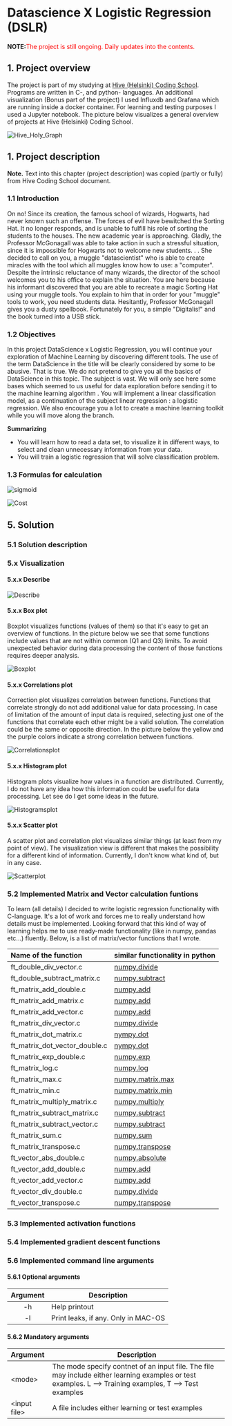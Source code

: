 # Datascience X Logistic Regression (DSLR)

**NOTE:**<span style="color:red">The project is still ongoing. Daily updates into the contents.</span>

## 1. Project overview

The project is part of my studying at [Hive (Helsinki) Coding School](https://hive.fi). Programs are written in C-, and python- languages. An additional visualization (Bonus part of the project) I used Influxdb and Grafana which are running inside a docker container. For learning and testing purposes I used a Jupyter notebook. The picture below visualizes a general overview of projects at Hive (Helsinki) Coding School.

![Hive_Holy_Graph](Documentation/Hive_Holy_Graph.png)

## 1. Project description

**Note.** Text into this chapter (project description) was copied (partly or fully) from Hive Coding School document.

### 1.1 Introduction

On no! Since its creation, the famous school of wizards, Hogwarts, had never known such an offense. The forces of evil have bewitched the Sorting Hat. It no longer responds, and is unable to fulfill his role of sorting the students to the houses. The new academic year is approaching. Gladly, the Professor McGonagall was able to take action in such a stressful situation, since it is impossible for Hogwarts not to welcome new students. . . She decided to call on you, a muggle "datascientist" who is able to create miracles with the tool which all muggles know how to use: a "computer". Despite the intrinsic reluctance of many wizards, the director of the school welcomes you to his office to explain the situation. You are here because his informant discovered that you are able to recreate a magic Sorting Hat using your muggle tools. You explain to him that in order for your "muggle" tools to work, you need students data. Hesitantly, Professor McGonagall gives you a dusty spellbook. Fortunately for you, a simple "Digitalis!" and the book turned into a USB stick.

### 1.2 Objectives

In this project DataScience x Logistic Regression, you will continue your exploration of Machine Learning by discovering different tools. The use of the term DataScience in the title will be clearly considered by some to be abusive. That is true. We do not pretend to give you all the basics of DataScience in this topic. The subject is vast. We will only see here some bases which seemed to us useful for data exploration before sending it to the machine learning algorithm . You will implement a linear classification model, as a continuation of the subject linear regression : a logistic regression. We also encourage you a lot to create a machine learning toolkit while you will move along the branch.

**Summarizing**
- You will learn how to read a data set, to visualize it in different ways, to select and clean unnecessary information from your data.
- You will train a logistic regression that will solve classification problem.

### 1.3 Formulas for calculation

![sigmoid](https://latex.codecogs.com/svg.latex?\Large&space;sigmoid(z)=\frac{1}{1+e^{-z})

![Cost](https://latex.codecogs.com/svg.latex?\Large&space;J(\theta)=-\frac{1}{m}\sum_{i=1}^{m}y^ilog(h_\theta(x^i))+(1-y^i)log(1-h_\theta(x^i)))

## 5. Solution

### 5.1 Solution description

### 5.x Visualization

#### 5.x.x Describe

![Describe](Documentation/Python_Describe.png)

#### 5.x.x Box plot

Boxplot visualizes functions (values of them) so that it's easy to get an overview of functions. In the picture below we see that some functions include values that are not within common (Q1 and Q3) limits. To avoid unexpected behavior during data processing the content of those functions requires deeper analysis.

![Boxplot](Documentation/Python_Boxplot.png)

#### 5.x.x Correlations plot

Correction plot visualizes correlation between functions. Functions that correlate strongly do not add additional value for data processing. In case of limitation of the amount of input data is required, selecting just one of the functions that correlate each other might be a valid solution. The correlation could be the same or opposite direction. In the picture below the yellow and the purple colors indicate a strong correlation between functions.

![Correlationsplot](Documentation/Python_Correlationsplot.png)

#### 5.x.x Histogram plot

Histogram plots visualize how values in a function are distributed. Currently, I do not have any idea how this information could be useful for data processing. Let see do I get some ideas in the future.

![Histogramsplot](Documentation/Python_Histogramplot.png)

#### 5.x.x Scatter plot

A scatter plot and correlation plot visualizes similar things (at least from my point of view). The visualization view is different that makes the possibility for a different kind of information. Currently, I don't know what kind of, but in any case.

![Scatterplot](Documentation/Python_Scatterplot.png)

### 5.2 Implemented Matrix and Vector calculation funtions

To learn (all details) I decided to write logistic regression functionality with C-language. It's a lot of work and forces me to really understand how details must be implemented. Looking forward that this kind of way of learning helps me to use ready-made functionality (like in numpy, pandas etc...) fluently.
Below, is a list of matrix/vector functions that I wrote.

| Name of the function | similar functionality in python
|:-|:-|
| ft_double_div_vector.c | [numpy.divide](https://numpy.org/doc/stable/reference/generated/numpy.divide.html?highlight=div#numpy.divide) |
| ft_double_subtract_matrix.c | [numpy.subtract](https://numpy.org/doc/stable/reference/generated/numpy.subtract.html?highlight=subtract) |
| ft_matrix_add_double.c | [numpy.add](https://numpy.org/doc/stable/reference/generated/numpy.add.html?highlight=add#numpy.add) |
| ft_matrix_add_matrix.c | [numpy.add](https://numpy.org/doc/stable/reference/generated/numpy.add.html?highlight=add#numpy.add) |
| ft_matrix_add_vector.c | [numpy.add](https://numpy.org/doc/stable/reference/generated/numpy.add.html?highlight=add#numpy.add) |
| ft_matrix_div_vector.c | [numpy.divide](https://numpy.org/doc/stable/reference/generated/numpy.divide.html?highlight=div#numpy.divide) |
| ft_matrix_dot_matrix.c | [nympy.dot](https://numpy.org/doc/stable/reference/generated/numpy.dot.html) |
| ft_matrix_dot_vector_double.c | [nympy.dot](https://numpy.org/doc/stable/reference/generated/numpy.dot.html) |
| ft_matrix_exp_double.c | [numpy.exp](https://numpy.org/doc/stable/reference/generated/numpy.exp.html) |
| ft_matrix_log.c | [numpy.log](https://numpy.org/doc/stable/reference/generated/numpy.log.html) |
| ft_matrix_max.c | [numpy.matrix.max](https://numpy.org/doc/stable/reference/generated/numpy.matrix.max.html?highlight=max#numpy.matrix.max) |
| ft_matrix_min.c | [numpy.matrix.min](https://numpy.org/doc/stable/reference/generated/numpy.matrix.min.html?highlight=min#numpy.matrix.min) |
| ft_matrix_multiply_matrix.c | [numpy.multiply](https://numpy.org/doc/stable/reference/generated/numpy.multiply.html) |
| ft_matrix_subtract_matrix.c | [numpy.subtract](https://numpy.org/doc/stable/reference/generated/numpy.subtract.html?highlight=subtract) |
| ft_matrix_subtract_vector.c | [numpy.subtract](https://numpy.org/doc/stable/reference/generated/numpy.subtract.html?highlight=subtract) |
| ft_matrix_sum.c | [numpy.sum](https://numpy.org/doc/stable/reference/generated/numpy.sum.html) |
| ft_matrix_transpose.c | [numpy.transpose](https://numpy.org/doc/stable/reference/generated/numpy.transpose.html?highlight=transpose#numpy.transpose) |
| ft_vector_abs_double.c | [numpy.absolute](https://numpy.org/doc/stable/reference/generated/numpy.absolute.html?highlight=abs#numpy.absolute) |
| ft_vector_add_double.c | [numpy.add](https://numpy.org/doc/stable/reference/generated/numpy.add.html?highlight=add#numpy.add) |
| ft_vector_add_vector.c | [numpy.add](https://numpy.org/doc/stable/reference/generated/numpy.add.html?highlight=add#numpy.add) |
| ft_vector_div_double.c | [numpy.divide](https://numpy.org/doc/stable/reference/generated/numpy.divide.html?highlight=div#numpy.divide) |
| ft_vector_transpose.c | [numpy.transpose](https://numpy.org/doc/stable/reference/generated/numpy.transpose.html?highlight=transpose#numpy.transpose) |

### 5.3 Implemented activation functions

### 5.4 Implemented gradient descent functions

### 5.6 Implemented command line arguments

#### 5.6.1 Optional arguments

| Argument | Description |
| :-: | - |
| -h | Help printout |
| -l | Print leaks, if any. Only in MAC-OS |

#### 5.6.2 Mandatory arguments

| Argument | Description |
| :- | - |
| \<mode\> | The mode specify contnet of an input file. The file may include either learning examples or test examples. L --> Training examples, T --> Test examples|some *blue* text
| \<input file\> | A file includes either learning or test examples |
